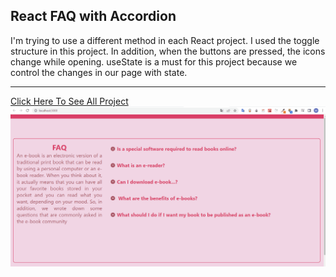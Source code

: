 ## React FAQ with Accordion

I'm trying to use a different method in each React project. I used the toggle structure in this project. In addition, when the buttons are pressed, the icons change while opening. useState is a must for this project because we control the changes in our page with state.
***
[Click Here To See All Project](https://react-accordionfaq.netlify.app/)
![](https://github.com/MuazV/react-accordion_faq/blob/master/src/assets/Animation.gif)